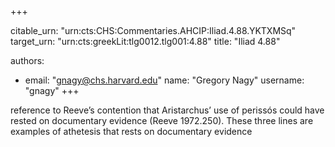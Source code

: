 +++


citable_urn: "urn:cts:CHS:Commentaries.AHCIP:Iliad.4.88.YKTXMSq"
target_urn: "urn:cts:greekLit:tlg0012.tlg001:4.88"
title: "Iliad 4.88"

authors:
- email: "gnagy@chs.harvard.edu"
  name: "Gregory Nagy"
  username: "gnagy"
+++

<p>reference to Reeve’s contention that Aristarchus’ use of perissós could have rested on documentary evidence (Reeve 1972.250). These three lines are examples of athetesis that rests on documentary evidence</p>